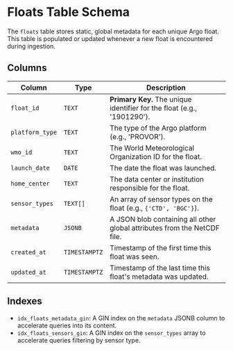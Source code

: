 # Floats Table Schema

The `floats` table stores static, global metadata for each unique Argo float. This table is populated or updated whenever a new float is encountered during ingestion.

## Columns

| Column          | Type          | Description                                                                 |
|-----------------|---------------|-----------------------------------------------------------------------------|
| `float_id`      | `TEXT`        | **Primary Key.** The unique identifier for the float (e.g., '1901290').      |
| `platform_type` | `TEXT`        | The type of the Argo platform (e.g., 'PROVOR').                             |
| `wmo_id`        | `TEXT`        | The World Meteorological Organization ID for the float.                       |
| `launch_date`   | `DATE`        | The date the float was launched.                                            |
| `home_center`   | `TEXT`        | The data center or institution responsible for the float.                     |
| `sensor_types`  | `TEXT[]`      | An array of sensor types on the float (e.g., `{'CTD', 'BGC'}`).             |
| `metadata`      | `JSONB`       | A JSON blob containing all other global attributes from the NetCDF file.      |
| `created_at`    | `TIMESTAMPTZ` | Timestamp of the first time this float was seen.                              |
| `updated_at`    | `TIMESTAMPTZ` | Timestamp of the last time this float's metadata was updated.                 |

## Indexes

- `idx_floats_metadata_gin`: A GIN index on the `metadata` JSONB column to accelerate queries into its content.
- `idx_floats_sensors_gin`: A GIN index on the `sensor_types` array to accelerate queries filtering by sensor type.
